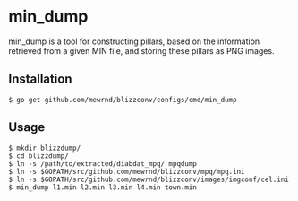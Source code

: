 min_dump
========

min_dump is a tool for constructing pillars, based on the information retrieved
from a given MIN file, and storing these pillars as PNG images.

Installation
------------

	$ go get github.com/mewrnd/blizzconv/configs/cmd/min_dump

Usage
-----

	$ mkdir blizzdump/
	$ cd blizzdump/
	$ ln -s /path/to/extracted/diabdat_mpq/ mpqdump
	$ ln -s $GOPATH/src/github.com/mewrnd/blizzconv/mpq/mpq.ini
	$ ln -s $GOPATH/src/github.com/mewrnd/blizzconv/images/imgconf/cel.ini
	$ min_dump l1.min l2.min l3.min l4.min town.min
